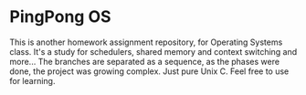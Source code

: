 # PingPong OS

This is another homework assignment repository, for Operating Systems class. It's a study for schedulers, shared memory and context switching and more...
The branches are separated as a sequence, as the phases were done, the project was growing complex.
Just pure Unix C.
Feel free to use for learning.
